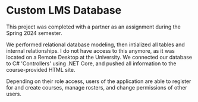 # Custom LMS Database

This project was completed with a partner as an assignment during the Spring 2024 semester.

We performed relational database modeling, then intialized all tables and internal relationships. I do not have access to this anymore, as it was located on a Remote Desktop at the University.
We connected our database to C# 'Controllers' using .NET Core, and pushed all information to the course-provided HTML site. 

Depending on their role access, users of the application are able to register for and create courses, manage rosters, and change permissions of other users. 
